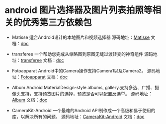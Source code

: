 # android 图片选择器及图片列表拍照等相关的优秀第三方依赖包

* Matisse 适合Android设计的本地图片和视频选择器
源码地址：[Matisse](https://github.com/zhihu/Matisse) 文档：[doc](https://github.com/zhihu/Matisse/blob/master/README.md)

* transferee 一个帮助您完成从缩略图到原图无缝过渡转变的神奇组件
源码地址：[transferee](https://github.com/Hitomis/transferee) 文档：[doc](https://github.com/Hitomis/transferee/blob/master/README.md)

* Fotoapparat Android中的Camera操作支持Camera1以及Camera2。
源码地址：[Fotoapparat](https://github.com/Fotoapparat/Fotoapparat) 文档：[doc](https://github.com/Fotoapparat/Fotoapparat/blob/master/README.md)


* Album Android MaterialDesign-style albums, gallery.支持多选、广播、摄像头支持，支持预览图片的选择，预览是否可以配置反选举。
源码地址：[Album](https://github.com/yanzhenjie/Album) 文档：[doc](https://github.com/yanzhenjie/Album/blob/master/README.md)

*  CameraKit-Android 一个最难的Android API制作成一个高级和易于使用的库，以解决所有的问题。
源码地址：[CameraKit-Android](https://github.com/wonderkiln/CameraKit-Android) 文档：[doc](https://github.com/wonderkiln/CameraKit-Android/blob/master/README.md)



